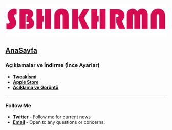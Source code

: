 ![download](https://github.com/sbhnkhrmn/sbhnkhrmn.github.io/raw/master/ikonlar/System_Sbhnkhrmn.png)

## [**AnaSayfa**](https://sbhnkhrmn.github.io/) 
### Açıklamalar ve İndirme (İnce Ayarlar)
* [**Tweakİsmi**](https://github.com/sbhnkhrmn/sbhnkhrmn.github.io/raw/master/)
* [**Apple Store**]()
* [**Açıklama ve Görüntü**]()
________________________



























































































### Follow Me
* [**Twitter**](https://twitter.com/sbhnkhrmn) - Follow me for current news
* [**Email**](mailto:khrmn.sbhn@gmail.com) - Open to any questions or concerns.